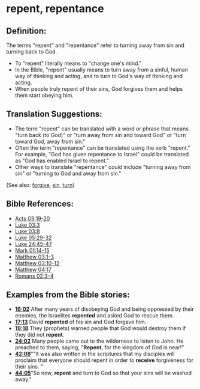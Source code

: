 # repent, repentance #

## Definition: ##

The terms "repent" and "repentance" refer to turning away from sin and turning back to God.

* To "repent" literally means to "change one's mind."
* In the Bible, "repent" usually means to turn away from a sinful, human way of thinking and acting, and to turn to God's way of thinking and acting.
* When people truly repent of their sins, God forgives them and helps them start obeying him.

## Translation Suggestions: ##

* The term "repent" can be translated with a word or phrase that means "turn back (to God)" or "turn away from sin and toward God" or "turn toward God, away from sin."
* Often the term "repentance" can be translated using the verb "repent." For example, "God has given repentance to Israel" could be translated as "God has enabled Israel to repent."
* Other ways to translate "repentance" could include "turning away from sin" or "turning to God and away from sin."

(See also: [forgive](../kt/forgive.md), [sin](../kt/sin.md), [turn](../kt/turn.md))

## Bible References: ##

* [Acts 03:19-20](en/tn/act/help/03/19)
* [Luke 03:3](en/tn/luk/help/03/03)
* [Luke 03:8](en/tn/luk/help/03/08)
* [Luke 05:29-32](en/tn/luk/help/05/29)
* [Luke 24:45-47](en/tn/luk/help/24/45)
* [Mark 01:14-15](en/tn/mrk/help/01/14)
* [Matthew 03:1-3](en/tn/mat/help/03/01)
* [Matthew 03:10-12](en/tn/mat/help/03/10)
* [Matthew 04:17](en/tn/mat/help/04/17)
* [Romans 02:3-4](en/tn/rom/help/02/03)

## Examples from the Bible stories: ##

* __[16:02](en/tn/obs/help/16/02)__ After many years of disobeying God and being oppressed by their enemies, the Israelites __repented__  and asked God to rescue them.
* __[17:13](en/tn/obs/help/17/13)__ David __repented__  of his sin and God forgave him.
* __[19:18](en/tn/obs/help/19/18)__ They (prophets) warned people that God would destroy them if they did not __repent__.
* __[24:02](en/tn/obs/help/24/02)__ Many people came out to the wilderness to listen to John. He preached to them, saying, "__Repent__, for the kingdom of God is near!"
* __[42:08](en/tn/obs/help/42/08)__""It was also written in the scriptures that my disciples will proclaim that everyone should repent in order to __receive__  forgiveness for their sins. "
* __[44:05](en/tn/obs/help/44/05)__"So now, __repent__  and turn to God so that your sins will be washed away."